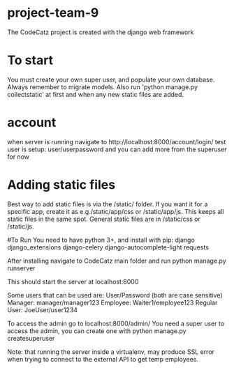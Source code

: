 # project-team-9

The CodeCatz project is created with the django web framework

# To start

You must create your own super user, and populate your own database. Always remember to migrate models. Also run 'python manage.py collectstatic' at first and when any new static files are added.

# account 
when server is running navigate to http://localhost:8000/account/login/ test user is setup: user/userpassword and you can add more from the superuser for now

# Adding static files
Best way to add static files is via the /static/ folder. If you want it for a specific app, create it as e.g./static/app/css or /static/app/js. This keeps all static files in the same spot. General static files are in /static/css or /static/js.

#To Run
You need to have python 3+, and install with pip:
django
django_extensions
django-celery
django-autocomplete-light
requests

After installing navigate to CodeCatz main folder and run
python manage.py runserver

This should start the server at localhost:8000

Some users that can be used are:
User/Password (both are case sensitive)
Manager: manager/manager123
Employee: Waiter1/employee123
Regular User: JoeUser/user1234

To access the admin go to localhost:8000/admin/
You need a super user to access the admin, you can create one with
python manage.py createsuperuser

Note: that running the server inside a virtualenv, may produce SSL error when trying to connect to the external API to get temp employees. 
